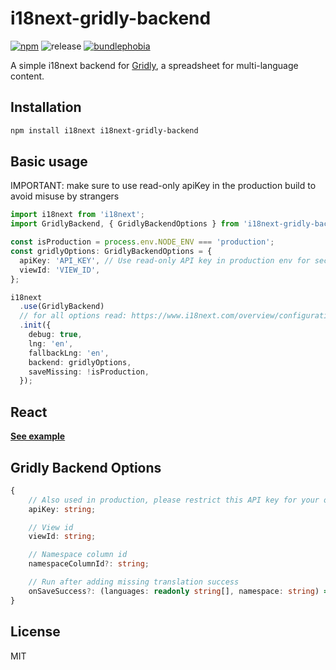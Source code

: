 # i18next-gridly-backend

[![npm](https://img.shields.io/npm/v/i18next-gridly-backend.svg)](https://www.npmjs.com/package/i18next-gridly-backend)
![release](https://github.com/truongtrongtin/i18next-gridly-backend/workflows/Release/badge.svg)
[![bundlephobia](https://badgen.net/bundlephobia/minzip/i18next-gridly-backend)](https://bundlephobia.com/result?p=i18next-gridly-backend)

A simple i18next backend for [Gridly](https://www.gridly.com), a spreadsheet for multi-language content.

## Installation

```sh
npm install i18next i18next-gridly-backend
```

## Basic usage

IMPORTANT: make sure to use read-only apiKey in the production build to avoid misuse by strangers

```ts
import i18next from 'i18next';
import GridlyBackend, { GridlyBackendOptions } from 'i18next-gridly-backend';

const isProduction = process.env.NODE_ENV === 'production';
const gridlyOptions: GridlyBackendOptions = {
  apiKey: 'API_KEY', // Use read-only API key in production env for security reason
  viewId: 'VIEW_ID',
};

i18next
  .use(GridlyBackend)
  // for all options read: https://www.i18next.com/overview/configuration-options
  .init({
    debug: true,
    lng: 'en',
    fallbackLng: 'en',
    backend: gridlyOptions,
    saveMissing: !isProduction,
  });
```

## React

**[See example](https://github.com/truongtrongtin/i18next-gridly-backend/blob/main/examples/react-ts/src/i18n.ts)**

## Gridly Backend Options

```ts
{
    // Also used in production, please restrict this API key for your own risk
    apiKey: string;

    // View id
    viewId: string;

    // Namespace column id
    namespaceColumnId?: string;

    // Run after adding missing translation success
    onSaveSuccess?: (languages: readonly string[], namespace: string) => void;
}
```

## License

MIT
